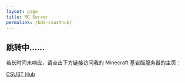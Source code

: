 ```yaml
---
layout: page
title: MC Server
permalink: /bds-csusthub/
---
```


<meta http-equiv="refresh" content="5; url='https://jaxyoung.notion.site/CSUST-Hub-2409de303f704ba493eb8b7abb48afa0'" />

## 跳转中……

若长时间未响应，请点击下方链接访问我的 Minecraft 基岩版服务器的主页：

[CSUST Hub](https://jaxyoung.notion.site/CSUST-Hub-2409de303f704ba493eb8b7abb48afa0)